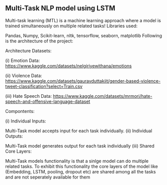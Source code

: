 ## Multi-Task NLP model using LSTM
Multi-task learning (MTL) is a machine learning approach where a model is trained simultaneously on multiple related tasks!
Libraries used:

Pandas, Numpy, Scikit-learn, nltk, tensorflow, seaborn, matplotlib
Following is the architecture of the project:

Architecture
Datasets:

(i) Emotion Data: https://www.kaggle.com/datasets/nelgiriyewithana/emotions

(ii) Violence Data: https://www.kaggle.com/datasets/gauravduttakiit/gender-based-violence-tweet-classification?select=Train.csv

(iii) Hate Speech Data: https://www.kaggle.com/datasets/mrmorj/hate-speech-and-offensive-language-dataset

Compontents:

(i) Individual Inputs:

Multi-Task model accepts input for each task individually.
(ii) Individual Outputs:

Multi-Task model generates output for each task individually
(iii) Shared Core Layers:

Multi-Task models functionality is that a sinlge model can do multiple related tasks. To exhibit this functionality the core layers of the model like (Embedding, LSTM, pooling, dropout etc) are shared among all the tasks and are not seperately available for them
